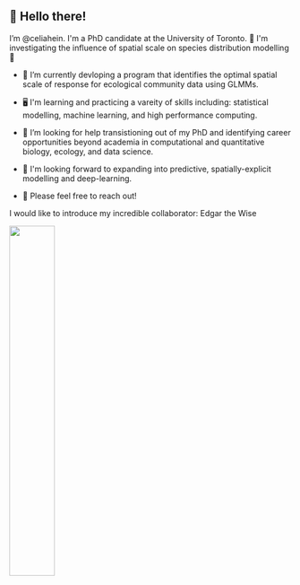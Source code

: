 ## 👋 Hello there!

I’m @celiahein. I'm a PhD candidate at the University of Toronto. 🐝 I'm investigating the influence of spatial scale on species distribution modelling 🐝

- 🌱 I’m currently devloping a program that identifies the optimal spatial scale of response for ecological community data using GLMMs. 
-  🖥️  I'm learning and practicing a vareity of skills including: statistical modelling, machine learning, and high performance computing.

- 🔎 I’m looking for help transistioning out of my PhD and identifying career opportunities beyond academia in computational and quantitative biology, ecology, and data science. 
- 👀 I'm looking forward to expanding into predictive, spatially-explicit modelling and deep-learning.
- 🙂 Please feel free to reach out!



I would like to introduce my incredible collaborator: Edgar the Wise

<img src="https://user-images.githubusercontent.com/41344079/235374543-5f486930-b08b-4b66-a899-c5b7076eae95.PNG" width="40%">

<!---
celiahein/celiahein is a ✨ special ✨ repository because its `README.md` (this file) appears on your GitHub profile.
You can click the Preview link to take a look at your changes.
--->
